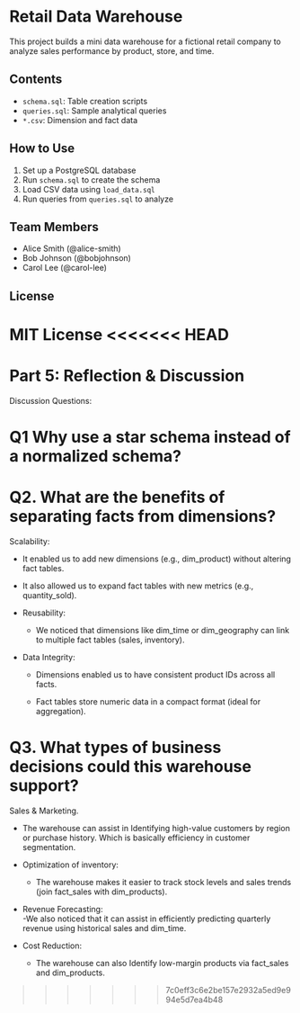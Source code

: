 
# Retail Data Warehouse

This project builds a mini data warehouse for a fictional retail company to analyze sales performance by product, store, and time.

## Contents

- `schema.sql`: Table creation scripts
- `queries.sql`: Sample analytical queries
- `*.csv`: Dimension and fact data

## How to Use

1. Set up a PostgreSQL database
2. Run `schema.sql` to create the schema
3. Load CSV data using `load_data.sql`
4. Run queries from `queries.sql` to analyze

## Team Members

- Alice Smith (@alice-smith)
- Bob Johnson (@bobjohnson)
- Carol Lee (@carol-lee)

## License

MIT License
<<<<<<< HEAD
=======

# Part 5: Reflection & Discussion
Discussion Questions:
# Q1 Why use a star schema instead of a normalized schema?

 
# Q2. What are the benefits of separating facts from dimensions?
Scalability:  
  - It enabled us to add new dimensions (e.g., dim_product) without altering fact tables.  
  - It also allowed us to expand fact tables with new metrics (e.g., quantity_sold).  

- Reusability:  
  - We noticed that dimensions like dim_time or dim_geography can link to multiple fact tables (sales, inventory).  

- Data Integrity:  
  - Dimensions enabled us to have consistent product IDs across all facts.  
  
  - Fact tables store numeric data in a compact format (ideal for aggregation).  




# Q3. What types of business decisions could this warehouse support?
 Sales & Marketing. 
 - The warehouse can assist in Identifying high-value customers by region or purchase history.  Which is basically efficiency in customer segmentation.
  
  
- Optimization of inventory:  
  - The warehouse makes it easier to track stock levels and sales trends (join fact_sales with dim_products).  

 
- Revenue Forecasting:  
  -We also noticed that it can assist in efficiently predicting quarterly revenue using historical sales and dim_time.  


- Cost Reduction:  
  - The warehouse can also Identify low-margin products via fact_sales and dim_products.  


>>>>>>> 7c0eff3c6e2be157e2932a5ed9e994e5d7ea4b48
